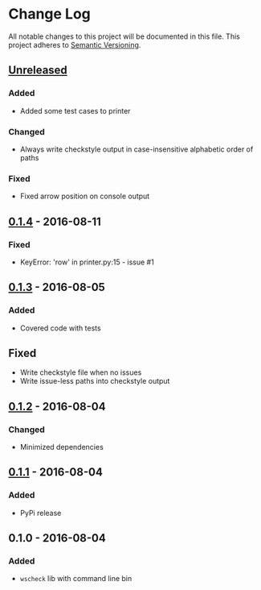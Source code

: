 # Change Log
All notable changes to this project will be documented in this file.
This project adheres to [Semantic Versioning](http://semver.org/).


## [Unreleased][unreleased]
### Added
- Added some test cases to printer

### Changed
- Always write checkstyle output in case-insensitive alphabetic order of paths

### Fixed
- Fixed arrow position on console output


## [0.1.4] - 2016-08-11
### Fixed
- KeyError: 'row' in printer.py:15 - issue #1


## [0.1.3] - 2016-08-05
### Added
- Covered code with tests

## Fixed
- Write checkstyle file when no issues
- Write issue-less paths into checkstyle output


## [0.1.2] - 2016-08-04
### Changed
- Minimized dependencies


## [0.1.1] - 2016-08-04
### Added
- PyPi release


## 0.1.0 - 2016-08-04
### Added
- ``wscheck`` lib with command line bin


[unreleased]: https://github.com/andras-tim/wscheck/compare/v0.1.4...HEAD
[0.1.4]: https://github.com/andras-tim/wscheck/compare/v0.1.3...v0.1.4
[0.1.3]: https://github.com/andras-tim/wscheck/compare/v0.1.2...v0.1.3
[0.1.2]: https://github.com/andras-tim/wscheck/compare/v0.1.1...v0.1.2
[0.1.1]: https://github.com/andras-tim/wscheck/compare/v0.1.0...v0.1.1

